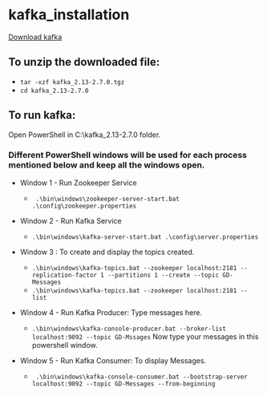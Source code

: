 # kafka_installation
[Download kafka](https://apache.claz.org/kafka/2.7.0/kafka_2.13-2.7.0.tgz) 

## To unzip the downloaded file:
* ```tar -xzf kafka_2.13-2.7.0.tgz```
* ```cd kafka_2.13-2.7.0 ```
## To run kafka:
 Open PowerShell in C:\kafka_2.13-2.7.0 folder.
 

 ### Different PowerShell windows will be used for each process mentioned below and keep all the windows open.

 * Window 1 - Run Zookeeper Service
   - ``` .\bin\windows\zookeeper-server-start.bat .\config\zookeeper.properties```
* Window 2 - Run Kafka Service 
   - ``` .\bin\windows\kafka-server-start.bat .\config\server.properties ```
* Window 3 : To create and display the topics created.
   - ```.\bin\windows\kafka-topics.bat --zookeeper localhost:2181 --replication-factor 1 --partitions 1 --create --topic GD-Messages ```
   - ```.\bin\windows\kafka-topics.bat --zookeeper localhost:2181 --list ```
* Window 4 - Run Kafka Producer: Type messages here.
   - ``` .\bin\windows\kafka-console-producer.bat --broker-list localhost:9092 --topic GD-Mssages ```
Now type your messages in this powershell window.

* Window 5 - Run Kafka Consumer: To display Messages.
   - ``` .\bin\windows\kafka-console-consumer.bat --bootstrap-server localhost:9092 --topic GD-Messages --from-beginning```
